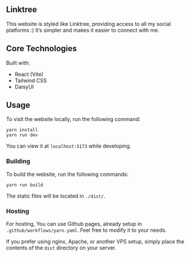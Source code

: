 ## Linktree

This website is styled like Linktree, providing access to all my social platforms :) It’s simpler and makes it easier to connect with me.

## Core Technologies

Built with:

- React (Vite)
- Tailwind CSS
- DaisyUI

## Usage

To visit the website locally, run the following command:

```shell
yarn install
yarn run dev
```

You can view it at `localhost:5173` while developing.

### Building

To build the website, run the following commands:

```shell
yarn run build
```

The static files will be located in `./dist/`.

### Hosting

For hosting, You can use Github pages, already setup in `.github/workflows/yarn.yaml`. Feel free to modify it to your needs.

If you prefer using nginx, Apache, or another VPS setup, simply place the contents of the `dist` directory on your server.
